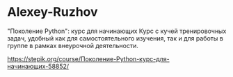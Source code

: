 # Alexey-Ruzhov

"Поколение Python": курс для начинающих Курс с кучей тренировочных задач, удобный как для самостоятельного изучения, так и для работы в группе в рамках внеурочной деятельности. 

https://stepik.org/course/Поколение-Python-курс-для-начинающих-58852/

